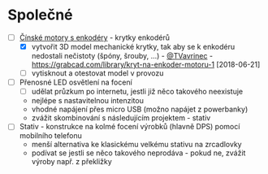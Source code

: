 # Společné
- [ ] [Čínské motory s enkodéry](https://www.aliexpress.com/item/1-set-2-set-Mayitr-DC-6V-210RPM-Encoder-Motor-Gear-4mm-Shaft-With-Screws-Mounting/32823003082.html) - krytky enkodérů
  - [x] vytvořit 3D model mechanické krytky, tak aby se k enkodéru nedostali nečistoty (špóny, šrouby, ...) - [@TVavrinec](https://github.com/TVavrinec) - https://grabcad.com/library/kryt-na-enkoder-motoru-1 [2018-06-21]
  - [ ] vytisknout a otestovat model v provozu
- [ ] Přenosné LED osvětlení na focení
  - [ ] udělat průzkum po internetu, jestli již něco takového neexistuje
  - nejlépe s nastavitelnou intenzitou
  - vhodné napájení přes micro USB (možno napájet z powerbanky)
  - zvážit skombinování s následujícím projektem - stativ
- [ ] Stativ - konstrukce na kolmé focení výrobků (hlavně DPS) pomocí mobilního telefonu
  - menší alternativa ke klasickému velkému stativu na zrcadlovky
  - podívat se jestli se něco takového neprodáva - pokud ne, zvážit výroby např. z překližky

